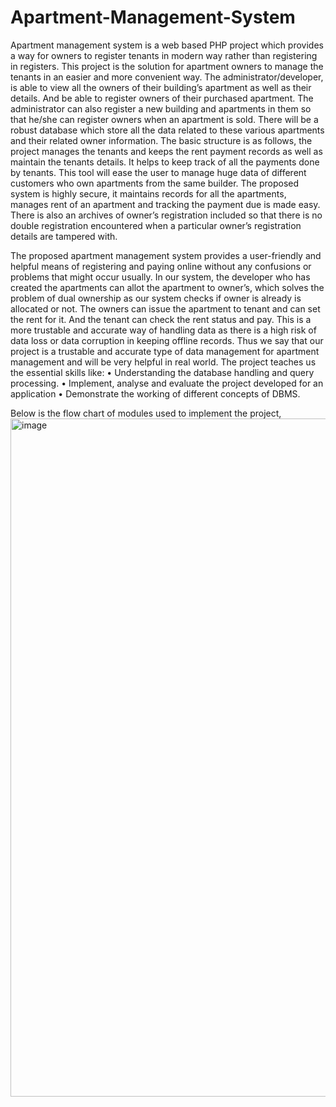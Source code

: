 # Apartment-Management-System
Apartment management system is a web based PHP project which provides a way for owners to register tenants in modern way rather than registering in registers. This project is the solution for apartment owners to manage the tenants in an easier and more convenient way. The administrator/developer, is able to view all the owners of their building’s apartment as well as their details. And be able to register owners of their purchased apartment. The administrator can also register a new building and apartments in them so that he/she can register owners when an apartment is sold. There will be a robust database which store all the data related to these various apartments and their related owner information. The basic structure is as follows, the project manages the tenants and keeps the rent payment records as well as maintain the tenants details. It helps to keep track of all the payments done by tenants. This tool will ease the user to manage huge data of different customers who own apartments from the same builder.
The proposed system is highly secure, it maintains records for all the apartments, manages rent of an apartment and tracking the payment due is made easy. There is also an archives of owner’s registration included so that there is no double registration encountered when a particular owner’s registration details are tampered with.

The proposed apartment management system provides a user-friendly and helpful means of registering and paying online without any confusions or problems that might occur usually.
In our system, the developer who has created the apartments can allot the apartment to owner’s, which solves the problem of dual ownership as our system checks if owner is already is allocated or not. The owners can issue the apartment to tenant and can set the rent for it. And the tenant can check the rent status and pay.
This is a more trustable and accurate way of handling data as there is a high risk of data loss or data corruption in keeping offline records.
Thus we say that our project is a trustable and accurate type of data management for apartment management and will be very helpful in real world.
The project teaches us the essential skills like:
• Understanding the database handling and query processing.
• Implement, analyse and evaluate the project developed for an application
• Demonstrate the working of different concepts of DBMS.

Below is the flow chart of modules used to implement the project,
<img width="1085" alt="image" src="https://user-images.githubusercontent.com/66236517/186564039-16b15cbc-577f-4ac2-bce2-bbae57c77ac3.png">
